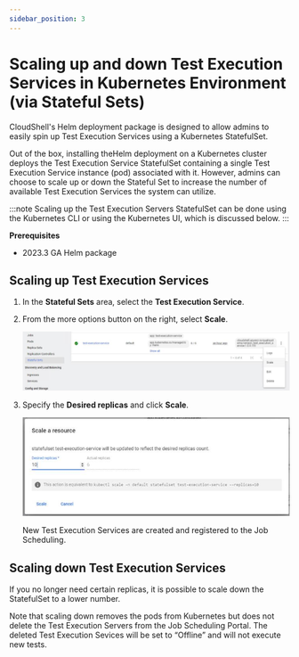 ```yaml
---
sidebar_position: 3
---
```


# Scaling up and down Test Execution Services in Kubernetes Environment (via Stateful Sets)

CloudShell's Helm deployment package is designed to allow admins to easily spin up Test Execution Services using a Kubernetes StatefulSet.

Out of the box, installing theHelm deployment on a Kubernetes cluster deploys the Test Execution Service StatefulSet containing a single Test Execution Service instance (pod) associated with it. However, admins can choose to scale up or down the Stateful Set to increase the number of available Test Execution Services the system can utilize.

:::note
Scaling up the Test Execution Servers StatefulSet can be done using the Kubernetes CLI or using the Kubernetes UI, which is discussed below.
:::

**Prerequisites**

- 2023.3 GA Helm package

## Scaling up Test Execution Services

1. In the **Stateful Sets** area, select the **Test Execution Service**.
2. From the more options button on the right, select **Scale**.
    
    ![](/Images/IG2/KubernetesSatefulSets.png)
    
3. Specify the **Desired replicas** and click **Scale**.
    
    ![](/Images/IG2/KubernetesDesiredReplicas.png)
    
    New Test Execution Services are created and registered to the Job Scheduling.
    

## Scaling down Test Execution Services

If you no longer need certain replicas, it is possible to scale down the StatefulSet to a lower number.

Note that scaling down removes the pods from Kubernetes but does not delete the Test Execution Servers from the Job Scheduling Portal. The deleted Test Execution Sevices will be set to “Offline” and will not execute new tests.